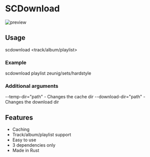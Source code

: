 # SCDownload
![preview](https://cdn.discordapp.com/attachments/1152297609256521789/1152310916956835921/cmd_3kklI5awUW.gif)
## Usage
scdownload <track/album/playlist> <id> 
### Example
scdownload playlist zeunig/sets/hardstyle
### Additional arguments
--temp-dir="path" - Changes the cache dir
--download-dir="path" - Changes the download dir
## Features
- Caching
- Track/album/playlist support
- Easy to use
- 3 dependencies only
- Made in Rust